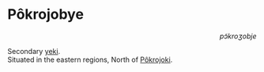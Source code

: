 
# Pôkrojobye

<div align="right"><i>pɔ̃kroʒobje</i></div>

Secondary [yeki](../Natural%20Science/Unique%20Species/yeki.md).  
Situated in the eastern regions, North of [Pôkrojoki](Pôkrojoki.md).  